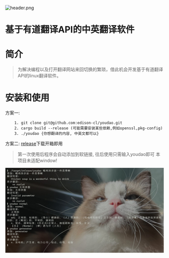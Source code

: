 ![header.png](https://gimg2.baidu.com/image_search/src=http%3A%2F%2Fpic3.zhimg.com%2Fv2-a2e2c4bb877d624b7897d23c72bf58e2_1440w.jpg%3Fsource%3D172ae18b&refer=http%3A%2F%2Fpic3.zhimg.com&app=2002&size=f9999,10000&q=a80&n=0&g=0n&fmt=jpeg?sec=1645062176&t=ce1db215e1f5fc0c05542fed304ea999)

# 基于有道翻译API的中英翻译软件

# 简介
>为解决编程以及打开翻译网站来回切换的繁琐，借此机会开发基于有道翻译API的linux翻译软件。

# 安装和使用

方案一:

```   
    1. git clone git@github.com:edison-cl/youdao.git
    2. cargo build --release (可能需要安装某些依赖,例如openssl,pkg-config)
    3. ./youdao {你想翻译的内容, 中英文都可以}
```


方案二:
    [release](https://github.com/edison-cl/youdao/releases)下载开箱即用

> 第一次使用后程序会自动添加到软链接, 往后使用只需输入youdao即可
> 本项目未适配window!


![snipaste.png](https://github.com/edison-cl/youdao/blob/master/Snipaste.jpg?raw=true)